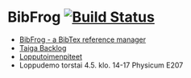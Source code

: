 # BibFrog [![Build Status](https://travis-ci.org/lesktimo/BibFrog.svg?branch=master)](https://travis-ci.org/lesktimo/BibFrog)

* [BibFrog - a BibTex reference manager](http://bibfrog.herokuapp.com/)
* [Taiga Backlog](https://tree.taiga.io/project/w4ldo-nimetonsammakko/backlog)
* [Lopputoimenpiteet](https://github.com/mluukkai/ohtu2017/wiki/Miniprojektin-arvosteluperusteita#lopputoimenpiteet)
* Loppudemo torstai 4.5. klo. 14-17 Physicum E207
